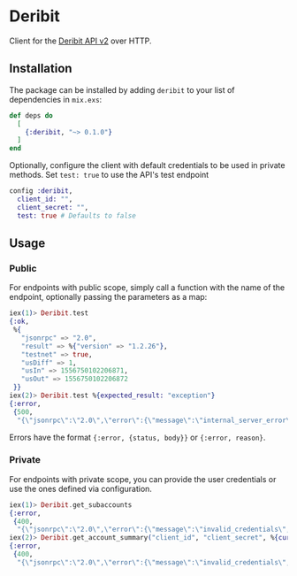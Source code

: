 # Deribit

Client for the [Deribit API v2](https://docs.deribit.com/v2/) over HTTP.


## Installation

The package can be installed by adding `deribit` to your list of dependencies in `mix.exs`:

```elixir
def deps do
  [
    {:deribit, "~> 0.1.0"}
  ]
end
```

Optionally, configure the client with default credentials to be used in private methods.
Set `test: true` to use the API's test endpoint

```elixir
config :deribit,
  client_id: "",
  client_secret: "",
  test: true # Defaults to false
```

## Usage

### Public

For endpoints with public scope, simply call a function with the name of the endpoint, optionally passing the parameters as a map:

```elixir
iex(1)> Deribit.test
{:ok,
 %{
   "jsonrpc" => "2.0",
   "result" => %{"version" => "1.2.26"},
   "testnet" => true,
   "usDiff" => 1,
   "usIn" => 1556750102206871,
   "usOut" => 1556750102206872
 }}
iex(2)> Deribit.test %{expected_result: "exception"}
{:error,
 {500,
  "{\"jsonrpc\":\"2.0\",\"error\":{\"message\":\"internal_server_error\",\"code\":11094},\"testnet\":true,\"usIn\":1556750145420412,\"usOut\":1556750145420515,\"usDiff\":103}"}}
```

Errors have the format `{:error, {status, body}}` or `{:error, reason}`.

### Private

For endpoints with private scope, you can provide the user credentials or use the ones defined via configuration.

```elixir
iex(1)> Deribit.get_subaccounts
{:error,
 {400,
  "{\"jsonrpc\":\"2.0\",\"error\":{\"message\":\"invalid_credentials\",\"code\":13004},\"testnet\":true,\"usIn\":1556750394788882,\"usOut\":1556750394788903,\"usDiff\":21}"}}
iex(2)> Deribit.get_account_summary("client_id", "client_secret", %{currency: "btc"})
{:error,
 {400,
  "{\"jsonrpc\":\"2.0\",\"error\":{\"message\":\"invalid_credentials\",\"code\":13004},\"testnet\":true,\"usIn\":1556750454519123,\"usOut\":1556750454519148,\"usDiff\":25}"}}
```

